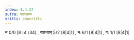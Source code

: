 ```yaml
---
index: 8.4.37
sutra: पदान्तस्य
vritti: anuvritti
---
```


न 0/0 [8।4।34] , रषाभ्याम् 5/2 [8|4|1] ,  नः 6/1 [8|4|1] , णः 1/1 [8|4|1]